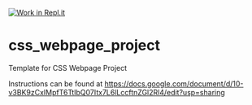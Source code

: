 [![Work in Repl.it](https://classroom.github.com/assets/work-in-replit-14baed9a392b3a25080506f3b7b6d57f295ec2978f6f33ec97e36a161684cbe9.svg)](https://classroom.github.com/online_ide?assignment_repo_id=4559663&assignment_repo_type=AssignmentRepo)
# css_webpage_project
 Template for CSS Webpage Project 


Instructions can be found at https://docs.google.com/document/d/10-v3BK9zCxIMpfT6TtIbQ07Itx7L6lLccftnZGl2Rl4/edit?usp=sharing


